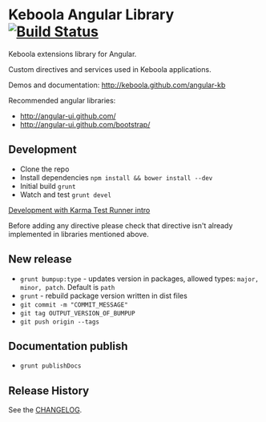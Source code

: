 # Keboola Angular Library [![Build Status](https://secure.travis-ci.org/keboola/angular-kb.png)](http://travis-ci.org/keboola/angular-kb)

Keboola extensions library for Angular.

Custom directives and services used in Keboola applications.

Demos and documentation: http://keboola.github.com/angular-kb

Recommended angular libraries:

  * http://angular-ui.github.com/
  * http://angular-ui.github.com/bootstrap/



## Development

* Clone the repo
* Install dependencies `npm install && bower install --dev`
* Initial build `grunt`
* Watch and test `grunt devel`

[Development with Karma Test Runner intro](http://www.youtube.com/watch?v=MVw8N3hTfCI)

Before adding any directive please check that directive isn't already implemented in libraries mentioned above.


## New release

* `grunt bumpup:type` - updates version in packages, allowed types: `major, minor, patch`. Default is `path`
* `grunt` - rebuild package version written in dist files
* `git commit -m "COMMIT_MESSAGE"`
* `git tag OUTPUT_VERSION_OF_BUMPUP`
* `git push origin --tags`


## Documentation publish

* `grunt publishDocs`


## Release History
See the [CHANGELOG](CHANGELOG.md).
